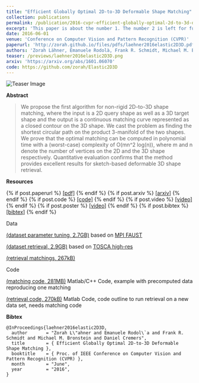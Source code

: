 ```yaml
---
title: "Efficient Globally Optimal 2D-to-3D Deformable Shape Matching"
collection: publications
permalink: /publication/2016-cvpr-efficient-globally-optimal-2d-to-3d-deformable-shape-matching
excerpt: 'This paper is about the number 1. The number 2 is left for future work.'
date: 2016-06-01
venue: 'Conference on Computer Vision and Pattern Recognition (CVPR)'
paperurl: 'http://zorah.github.io/files/pdfs/laehner2016elastic2D3D.pdf'
authors: 'Zorah Lähner, Emanuele Rodolà, Frank R. Schmidt, Michael M. Bronstein, Daniel Cremers'
teaser: /previews/laehner2016elastic2D3D.png
arxiv: 'https://arxiv.org/abs/1601.06070'
code: https://github.com/zorah/Elastic2D3D
---
```

<img class="col two teaser" src="{{ site.baseurl }}{{ post.teaser }}" alt="Teaser Image" title="teaser" />

**Abstract**

> We propose the first algorithm for non-rigid 2D-to-3D shape matching, where the input is a 2D query shape as well as a 3D target shape and the output is a continuous matching curve represented as a closed contour on the 3D shape. We cast the problem as finding the shortest circular path on the product 3-manifold of the two shapes. We prove that the optimal matching can be computed in polynomial time with a (worst-case) complexity of O(mn^2 log(n)), where m and n denote the number of vertices on the 2D and the 3D shape respectively. Quantitative evaluation confirms that the method provides excellent results for sketch-based deformable 3D shape retrieval.

**Resources**

{% if post.paperurl %}
    <a href=" {{ post.paperurl }} ">[pdf]</a>
{% endif %}
{% if post.arxiv %}
    <a href=" {{ post.arxiv }} ">[arxiv]</a>
{% endif %}
{% if post.code %}
    <a href=" {{ post.code }} ">[code]</a>
{% endif %}
{% if post.video %}
    <a href=" {{ post.video }} ">[video]</a>
{% endif %}
{% if post.poster %}
    <a href=" {{ post.poster }} ">[video]</a>
{% endif %}
{% if post.bibtex %}
    <a href=" {{ post.bibtex }} ">[bibtex]</a>
{% endif %}

Data

[(dataset parameter tuning, 2.7GB)](https://www.dropbox.com/s/b8pp46ssbm774pf/faust.zip?dl=0) based on [MPI FAUST](http://faust.is.tue.mpg.de/)

[(dataset retrieval, 2.9GB)](https://www.dropbox.com/s/bfqghkp24gk7ni6/retrieval.zip?dl=0) based on [TOSCA high-res](http://tosca.cs.technion.ac.il/book/resources_data.html)

[(retrieval matchings, 267kB)](https://www.dropbox.com/s/kkd2bfbo42ze6sb/results.zip?dl=0)

Code

[(matching code, 281MB)](https://www.dropbox.com/s/gejbfyfnuorerc9/code_Elastic2D3D.zip?dl=0) Matlab/C++ Code, example with precomputed data reproducing one matching

[(retrieval code, 270kB)](https://www.dropbox.com/s/ymcku6c21d93bdp/retrieval_code_2D3D.zip?dl=0) Matlab Code, code outline to run retrieval on a new data set, needs matching code

**Bibtex**

    @InProceedings{laehner2016elastic2D3D,
      author       = "Zorah L\"ahner and Emanuele Rodol\`a and Frank R. Schmidt and Michael M. Bronstein and Daniel Cremers",
      title        = { Efficient Globally Optimal 2D-to-3D Deformable Shape Matching },
      booktitle    = { Proc. of IEEE Conference on Computer Vision and Pattern Recognition (CVPR) },
      month        = "June",
      year         = "2016",
    }
